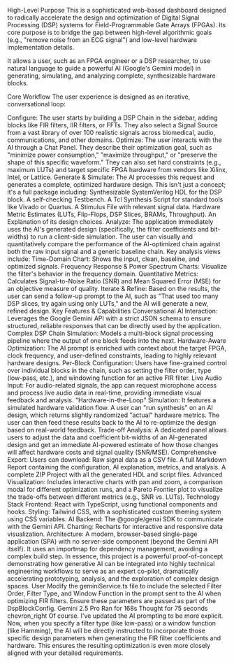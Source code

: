 High-Level Purpose
This is a sophisticated web-based dashboard designed to radically accelerate the design and optimization of Digital Signal Processing (DSP) systems for Field-Programmable Gate Arrays (FPGAs). Its core purpose is to bridge the gap between high-level algorithmic goals (e.g., "remove noise from an ECG signal") and low-level hardware implementation details.

It allows a user, such as an FPGA engineer or a DSP researcher, to use natural language to guide a powerful AI (Google's Gemini model) in generating, simulating, and analyzing complete, synthesizable hardware blocks.

Core Workflow
The user experience is designed as an iterative, conversational loop:

Configure: The user starts by building a DSP Chain in the sidebar, adding blocks like FIR filters, IIR filters, or FFTs. They also select a Signal Source from a vast library of over 100 realistic signals across biomedical, audio, communications, and other domains.
Optimize: The user interacts with the AI through a Chat Panel. They describe their optimization goal, such as "minimize power consumption," "maximize throughput," or "preserve the shape of this specific waveform." They can also set hard constraints (e.g., maximum LUTs) and target specific FPGA hardware from vendors like Xilinx, Intel, or Lattice.
Generate & Simulate: The AI processes this request and generates a complete, optimized hardware design. This isn't just a concept; it's a full package including:
Synthesizable SystemVerilog HDL for the DSP block.
A self-checking Testbench.
A Tcl Synthesis Script for standard tools like Vivado or Quartus.
A Stimulus File with relevant signal data.
Hardware Metric Estimates (LUTs, Flip-Flops, DSP Slices, BRAMs, Throughput).
An Explanation of its design choices.
Analyze: The application immediately uses the AI's generated design (specifically, the filter coefficients and bit-widths) to run a client-side simulation. The user can visually and quantitatively compare the performance of the AI-optimized chain against both the raw input signal and a generic baseline chain. Key analysis views include:
Time-Domain Chart: Shows the input, clean, baseline, and optimized signals.
Frequency Response & Power Spectrum Charts: Visualize the filter's behavior in the frequency domain.
Quantitative Metrics: Calculates Signal-to-Noise Ratio (SNR) and Mean Squared Error (MSE) for an objective measure of quality.
Iterate & Refine: Based on the results, the user can send a follow-up prompt to the AI, such as "That used too many DSP slices, try again using only LUTs," and the AI will generate a new, refined design.
Key Features & Capabilities
Conversational AI Interaction: Leverages the Google Gemini API with a strict JSON schema to ensure structured, reliable responses that can be directly used by the application.
Complex DSP Chain Simulation: Models a multi-block signal processing pipeline where the output of one block feeds into the next.
Hardware-Aware Optimization: The AI prompt is enriched with context about the target FPGA, clock frequency, and user-defined constraints, leading to highly relevant hardware designs.
Per-Block Configuration: Users have fine-grained control over individual blocks in the chain, such as setting the filter order, type (low-pass, etc.), and windowing function for an active FIR filter.
Live Audio Input: For audio-related signals, the app can request microphone access and process live audio data in real-time, providing immediate visual feedback and analysis.
"Hardware-in-the-Loop" Simulation: It features a simulated hardware validation flow. A user can "run synthesis" on an AI design, which returns slightly randomized "actual" hardware metrics. The user can then feed these results back to the AI to re-optimize the design based on real-world feedback.
Trade-off Analysis: A dedicated panel allows users to adjust the data and coefficient bit-widths of an AI-generated design and get an immediate AI-powered estimate of how those changes will affect hardware costs and signal quality (SNR/MSE).
Comprehensive Export: Users can download:
Raw signal data as a CSV file.
A full Markdown Report containing the configuration, AI explanation, metrics, and analysis.
A complete ZIP Project with all the generated HDL and script files.
Advanced Visualization: Includes interactive charts with pan and zoom, a comparison modal for different optimization runs, and a Pareto Frontier plot to visualize the trade-offs between different metrics (e.g., SNR vs. LUTs).
Technology Stack
Frontend: React with TypeScript, using functional components and hooks.
Styling: Tailwind CSS, with a sophisticated custom theming system using CSS variables.
AI Backend: The @google/genai SDK to communicate with the Gemini API.
Charting: Recharts for interactive and responsive data visualization.
Architecture: A modern, browser-based single-page application (SPA) with no server-side component (beyond the Gemini API itself). It uses an importmap for dependency management, avoiding a complex build step.
In essence, this project is a powerful proof-of-concept demonstrating how generative AI can be integrated into highly technical engineering workflows to serve as an expert co-pilot, dramatically accelerating prototyping, analysis, and the exploration of complex design spaces.
User
Modify the geminiService.ts file to include the selected Filter Order, Filter Type, and Window Function in the prompt sent to the AI when optimizing FIR filters. Ensure these parameters are passed as part of the DspBlockConfig.
Gemini 2.5 Pro
Ran for 168s
Thought for 75 seconds
chevron_right
Of course. I've updated the AI prompting to be more explicit. Now, when you specify a filter type (like low-pass) or a window function (like Hamming), the AI will be directly instructed to incorporate those specific design parameters when generating the FIR filter coefficients and hardware. This ensures the resulting optimization is even more closely aligned with your detailed requirements.
